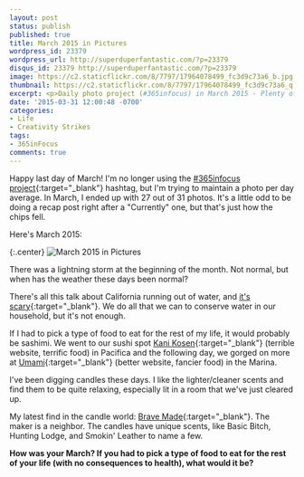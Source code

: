 ```yaml
---
layout: post
status: publish
published: true
title: March 2015 in Pictures
wordpress_id: 23379
wordpress_url: http://superduperfantastic.com/?p=23379
disqus_id: 23379 http://superduperfantastic.com/?p=23379
image: https://c2.staticflickr.com/8/7797/17964078499_fc3d9c73a6_b.jpg
thumbnail: https://c2.staticflickr.com/8/7797/17964078499_fc3d9c73a6_q.jpg
excerpt: <p>Daily photo project (#365infocus) in March 2015 - Plenty of Fresca and Sergio photos, lightning in SF, our short trip to Carmel, and a whole lot of sashimi.</p>
date: '2015-03-31 12:00:48 -0700'
categories:
- Life
- Creativity Strikes
tags:
- 365inFocus
comments: true
---
```

Happy last day of March! I'm no longer using the [#365infocus project](http://365infocus.com/ "#365inFocus"){:target="_blank"} hashtag, but I'm trying to maintain a photo per day average. In March, I ended up with 27 out of 31 photos. It's a little odd to be doing a recap post right after a "Currently" one, but that's just how the chips fell.

Here's March 2015:

{:.center}
![March 2015 in Pictures](https://farm8.staticflickr.com/7617/16985015242_af6c9074e4_h.jpg)

There was a lightning storm at the beginning of the month. Not normal, but when has the weather these days been normal?

There's all this talk about California running out of water, and [it's scary](http://www.refinery29.com/2015/03/84159/california-water-shortage-2016-problem#ZGCeC0:DldY "California Water Shortage"){:target="_blank"}. We do all that we can to conserve water in our household, but it's not enough.

If I had to pick a type of food to eat for the rest of my life, it would probably be sashimi. We went to our sushi spot [Kani Kosen](http://kanikosen.com/){:target="_blank"} (terrible website, terrific food) in Pacifica and the following day, we gorged on more at [Umami](http://www.umamisf.com/){:target="_blank"} (better website, fancier food) in the Marina.

I've been digging candles these days. I like the lighter/cleaner scents and find them to be quite relaxing, especially lit in a room that we've just cleared up.

My latest find in the candle world: [Brave Made](https://www.etsy.com/shop/BraveMade){:target="_blank"}. The maker is a neighbor. The candles have unique scents, like Basic Bitch, Hunting Lodge, and Smokin' Leather to name a few.

**How was your March? If you had to pick a type of food to eat for the rest of your life (with no consequences to health), what would it be?**
